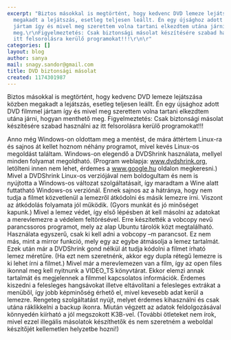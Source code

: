 ```yaml
---
excerpt: "Biztos másokkal is megtörtént, hogy kedvenc DVD lemeze lejátszása közben
  megakadt a lejátszás, esetleg teljesen leállt. Én egy újsághoz adott DVD filmmel
  jártam így és mivel meg szerettem volna tartani elkezdtem utána járni, hogyan menthető
  meg.\r\nFigyelmeztetés: Csak biztonsági másolat készítésére szabad használni az
  itt felsorolásra kerülő programokat!!!\r\n\r"
categories: []
layout: blog
author: sanya
mail: snagy.sandor@gmail.com
title: DVD biztonsági másolat
created: 1174301987
---
```

Biztos másokkal is megtörtént, hogy kedvenc DVD lemeze lejátszása közben megakadt a lejátszás, esetleg teljesen leállt. Én egy újsághoz adott DVD filmmel jártam így és mivel meg szerettem volna tartani elkezdtem utána járni, hogyan menthető meg.
Figyelmeztetés: Csak biztonsági másolat készítésére szabad használni az itt felsorolásra kerülő programokat!!!

Anno még Windows-on oldottam meg a mentést, de mára áttértem Linux-ra és sajnos át kellet hoznom néhány programot, mivel kevés Linux-os megoldást találtam. Windows-on elegendő a DVDShrink használata, mellyel minden folyamat megoldható. (Program weblapja: <a href=http://www.dvdshrink.org>www.dvdshrink.org</a>, letölteni innen nem lehet, érdemes a <a href=http://www.google.hu>www.google.hu</a> oldalon megkeresni.) Mivel a DVDShrink Linux-os verziójával nem boldogultam és nem is nyújtotta a Windows-os változat szolgáltatásait, így maradtam a Wine alatt futtatható Windows-os verziónál. Ennek sajnos az a hátránya, hogy nem tudja a filmet közvetlenül a lemezről átkódolni és másik lemezre írni. Viszont az átkódolás folyamata jól működik. (Gyors munkát és jó minőséget kapunk.) Mivel a lemez védet, így első lépésben át kell másolni az adatokat a merevlemezre a védelem feltörésével. Erre készítették a vobcopy nevű parancssoros programot, mely az alap Ubuntu tárolók közt megtalálható. Használata egyszerű, csak ki kell adni a vobcopy –m parancsot. Ez nem más, mint a mirror funkció, mely egy az egybe átmásolja a lemez tartalmát. Ezek után már a DVDShrink gond nélkül át tudja kódolni a filmet írható lemez méretűre. (Ha ezt nem szeretnénk, akkor egy dupla rétegű lemezre is ki lehet írni a filmet.) Mivel már a merevlemezen van a film, így az open files ikonnal meg kell nyitnunk a VIDEO_TS könyvtárat. Ekkor elemzi annak tartalmát és megjelennek a filmmel kapcsolatos információk. Érdemes kiszedni a felesleges hangsávokat illetve eltávolítani a felesleges extrákat a menüből, így jobb képminőség érhető el, mivel kevesebb adat kerül a lemezre. Rengeteg szolgáltatást nyújt, melyet érdemes kihasználni és csak utána ráklikkelni a backup ikonra. Miután végzett az adatok feldolgozásával könnyedén kiírható a jól megszokott K3B-vel.
(További ötleteket nem írok, mivel ezzel illegális másolatok készíthetők és nem szeretném a weboldal készítőjét kellemetlen helyzetbe hozni!)
